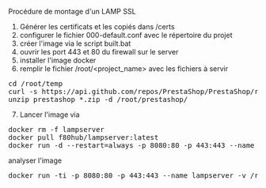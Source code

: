 Procédure de montage d'un LAMP SSL

1. Générer les certificats et les copiés dans /certs
2. configurer le fichier 000-default.conf avec le répertoire du projet
3. créer l'image via le script built.bat
4. ouvrir les port 443 et 80 du firewall sur le server
5. installer l'image docker
6. remplir le fichier /root/<project_name> avec les fichiers à servir

<pre>
cd /root/temp
curl -s https://api.github.com/repos/PrestaShop/PrestaShop/releases/latest | grep "browser_download_url.*zip" | cut -d : -f 2,3 | tr -d \" | wget -qi -
unzip prestashop_*.zip -d /root/prestashop/
</pre>

7. Lancer l'image via
<pre>
docker rm -f lampserver
docker pull f80hub/lampserver:latest
docker run -d --restart=always -p 8080:80 -p 443:443 --name lampserver -v /root/prestashop:/var/www/html f80hub/lampserver
</pre>

analyser l'image
<pre>
docker run -ti -p 8080:80 -p 443:443 --name lampserver -v /root/prestashop:/var/www/html f80hub/lampserver bash
</pre>





